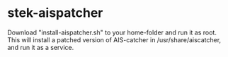 # stek-aispatcher
Download "install-aispatcher.sh" to your home-folder and run it as root.
This will install a patched version of AIS-catcher in /usr/share/aiscatcher, and run it as a service.

